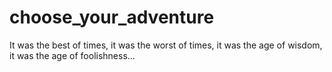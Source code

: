 # choose_your_adventure

It was the best of times, it was the worst of times, it was the age of wisdom, it was the age of foolishness...
